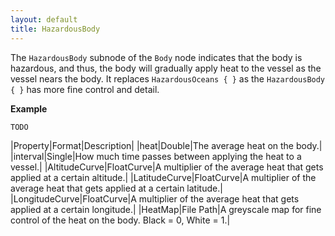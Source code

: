 ```yaml
---
layout: default
title: HazardousBody
---
```


The `HazardousBody` subnode of the `Body` node indicates that the body is hazardous, and thus, the body will gradually apply heat to the vessel as the vessel nears the body. It replaces `HazardousOceans { }` as the `HazardousBody { }` has more fine control and detail.

**Example**
```
TODO
```

|Property|Format|Description|
|heat|Double|The average heat on the body.|
|interval|Single|How much time passes between applying the heat to a vessel.|
|AltitudeCurve|FloatCurve|A multiplier of the average heat that gets applied at a certain altitude.|
|LatitudeCurve|FloatCurve|A multiplier of the average heat that gets applied at a certain latitude.|
|LongitudeCurve|FloatCurve|A multiplier of the average heat that gets applied at a certain longitude.|
|HeatMap|File Path|A greyscale map for fine control of the heat on the body. Black = 0, White = 1.|

